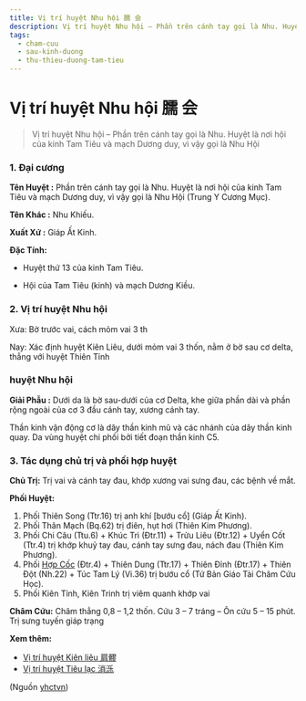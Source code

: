 ```yaml
---
title: Vị trí huyệt Nhu hội 臑 会
description: Vị trí huyệt Nhu hội – Phần trên cánh tay gọi là Nhu. Huyệt là nơi hội của kinh Tam Tiêu và mạch Dương duy, vì vậy gọi là Nhu Hội 
tags:
  - cham-cuu
  - sau-kinh-duong
  - thu-thieu-duong-tam-tieu
---
```


# Vị trí huyệt Nhu hội 臑 会 

> Vị trí huyệt Nhu hội – Phần trên cánh tay gọi là Nhu. Huyệt là nơi hội của kinh Tam Tiêu và mạch Dương duy, vì vậy gọi là Nhu Hội 

### 1. Đại cương

**Tên Huyệt :** Phần trên cánh tay gọi là Nhu. Huyệt là nơi hội của kinh Tam Tiêu và mạch Dương duy, vì vậy gọi là Nhu Hội (Trung Y Cương Mục).

**Tên Khác :** Nhu Khiếu.

**Xuất Xứ :** Giáp Ất Kinh.

**Đặc Tính:**

+ Huyệt thứ 13 của kinh Tam Tiêu.

+ Hội của Tam Tiêu (kinh) và mạch Dương Kiều.

### 2. Vị trí huyệt Nhu hội

Xưa: Bờ trước vai, cách mỏm vai 3 th

Nay: Xác định huyệt Kiên Liêu, dưới mỏm vai 3 thốn, nằm ở bờ sau cơ delta, thẳng với huyệt Thiên Tỉnh

### huyệt Nhu hội

**Giải Phẫu :** Dưới da là bờ sau-dưới của cơ Delta, khe giữa phần dài và phần rộng ngoài của cơ 3 đầu cánh tay, xương cánh tay.

Thần kinh vận động cơ là dây thần kinh mũ và các nhánh của dây thần kinh quay. Da vùng huyệt chi phối bởi tiết đoạn thần kinh C5.

### 3. Tác dụng chủ trị và phối hợp huyệt

**Chủ Trị:** Trị vai và cánh tay đau, khớp xương vai sưng đau, các bệnh về mắt.

**Phối Huyệt:**

1. Phối Thiên Song (Ttr.16) trị anh khí [bướu cổ] (Giáp Ất Kinh).
2. Phối Thân Mạch (Bq.62) trị điên, hụt hơi (Thiên Kim Phương).
3. Phối Chi Câu (Ttu.6) + Khúc Trì (Đtr.11) + Trửu Liêu (Đtr.12) + Uyển Cốt (Ttr.4) trị khớp khuỷ tay đau, cánh tay sưng đau, nách đau (Thiên Kim Phương).
4. Phối [Hợp Cốc](/yhctvn/huyet-hop-coc-%e5%90%88-%e8%b0%b7) (Đtr.4) + Thiên Dung (Ttr.17) + Thiên Đỉnh (Đtr.17) + Thiên Đột (Nh.22) + Túc Tam Lý (Vi.36) trị bướu cổ (Tứ Bản Giáo Tài Châm Cứu Học).
5. Phối Kiên Tỉnh, Kiên Trinh trị viêm quanh khớp vai

**Châm Cứu:** Châm thẳng 0,8 – 1,2 thốn. Cứu 3 – 7 tráng – Ôn cứu 5 – 15 phút. Trị sưng tuyến giáp trạng

**Xem thêm:**

* [Vị trí huyệt Kiên liêu 肩髎](/yhctvn/vi-tri-huyet-kien-lieu-%e8%82%a9%e9%ab%8e)
* [Vị trí huyệt Tiêu lạc 消泺](/yhctvn/vi-tri-huyet-tieu-lac-%e6%b6%88%e6%b3%ba)

(Nguồn <a href="https://yhctvn.com/vi-tri-huyet-nhu-hoi-臑-会/" target="_blank">yhctvn</a>)
